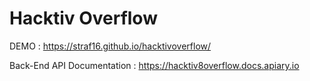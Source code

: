 # Hacktiv Overflow

DEMO : https://straf16.github.io/hacktivoverflow/

Back-End API Documentation : https://hacktiv8overflow.docs.apiary.io